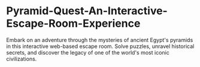 # Pyramid-Quest-An-Interactive-Escape-Room-Experience
Embark on an adventure through the mysteries of ancient Egypt's pyramids in this interactive web-based escape room. Solve puzzles, unravel historical secrets, and discover the legacy of one of the world's most iconic civilizations.

